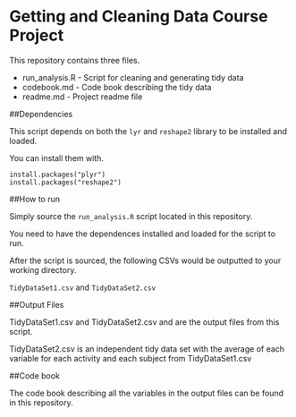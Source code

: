 Getting and Cleaning Data Course Project
===================
This repository contains three files.

* run_analysis.R  - Script for cleaning and generating tidy data
* codebook.md - Code book describing the tidy data
* readme.md - Project readme file

##Dependencies

This script depends on both the `lyr` and `reshape2` library to be installed and loaded.

You can install them with.
```
install.packages("plyr")
install.packages("reshape2")
```

##How to run

Simply source the `run_analysis.R` script located in this repository.

You need to have the dependences installed and loaded for the script to run.

After the script is sourced, the following CSVs would be outputted to your working directory.

`TidyDataSet1.csv` and `TidyDataSet2.csv`

##Output Files

TidyDataSet1.csv and TidyDataSet2.csv and are the output files from this script.

TidyDataSet2.csv is an independent tidy data set with the average of each variable for each activity and each subject from TidyDataSet1.csv

##Code book

The code book describing all the variables in the output files can be found in this repository.
